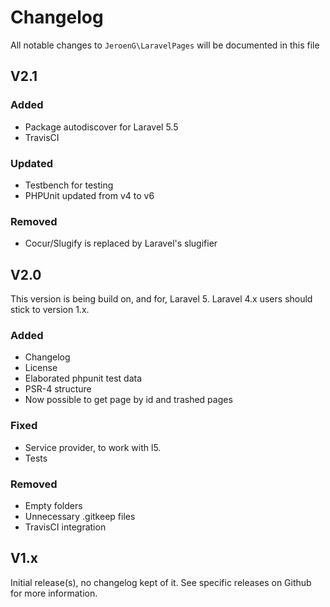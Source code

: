 # Changelog

All notable changes to `JeroenG\LaravelPages` will be documented in this file

## V2.1

### Added
- Package autodiscover for Laravel 5.5
- TravisCI

### Updated
- Testbench for testing
- PHPUnit updated from v4 to v6

### Removed
- Cocur/Slugify is replaced by Laravel's slugifier

## V2.0
This version is being build on, and for, Laravel 5. Laravel 4.x users should stick to version 1.x.

### Added
- Changelog
- License
- Elaborated phpunit test data
- PSR-4 structure
- Now possible to get page by id and trashed pages

### Fixed
- Service provider, to work with l5.
- Tests

### Removed
- Empty folders
- Unnecessary .gitkeep files
- TravisCI integration

## V1.x
Initial release(s), no changelog kept of it. See specific releases on Github for more information.
